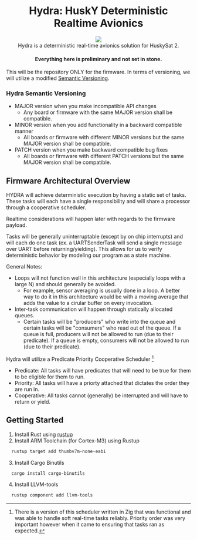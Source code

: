 <div align="center">
  <h1>Hydra: HuskY Deterministic Realtime Avionics</h1>
  
  <!-- Link to Hydra Board -->
  <a href="https://github.com/uwcubesat/hydra-board"><img src="https://img.shields.io/badge/hydra-board-green"></img></a><br>
  Hydra is a deterministic real-time avionics solution for HuskySat 2.

  <h4>Everything here is preliminary and not set in stone.</h4>
</div>

This will be the repository ONLY for the firmware. In terms of versioning, we will utilize a modified [Semantic Versioning](https://semver.org/).

### Hydra Semantic Versioning
  - MAJOR version when you make incompatible API changes
    - Any board or firmware with the same MAJOR version shall be compatible.
  - MINOR version when you add functionality in a backward compatible manner
    - All boards or firmware with different MINOR versions but the same MAJOR version shall be compatible.
  - PATCH version when you make backward compatible bug fixes
    - All boards or firmware with different PATCH versions but the same MAJOR version shall be compatible.


## Firmware Architectural Overview
HYDRA will achieve deterministic execution by having a static set of tasks. These tasks will each have a single responsibility and will share a processor through a cooperative scheduler.

Realtime considerations will happen later with regards to the firmware payload.

Tasks will be generally uninterruptable (except by on chip interrupts) and will each do one task (ex. a UARTSenderTask will send a single message over UART before returning/yielding). This allows for us to verify deterministic behavior by modeling our program as a state machine.

General Notes:
- Loops will not function well in this architecture (especially loops with a large N) and should generally be avoided.
    - For example, sensor averaging is usually done in a loop. A better way to do it in this architecture would be with a moving average that adds the value to a cirular buffer on every invocation.
- Inter-task communication will happen through statically allocated queues.
    - Certain tasks will be "producers" who write into the queue and certain tasks will be "consumers" who read out of the queue. If a queue is full, producers will not be allowed to run (due to their predicate). If a queue is empty, consumers will not be allowed to run (due to their predicate).

Hydra will utilize a Predicate Priority Cooperative Scheduler [^1]
  - Predicate: All tasks will have predicates that will need to be true for them to be eligible for them to run.
  - Priority: All tasks will have a priorty attached that dictates the order they are run in.
  - Cooperative: All tasks cannot (generally) be interrupted and will have to return or yield.

## Getting Started
1. Install Rust using [rustup](https://rustup.rs/)
2. Install ARM Toolchain (for Cortex-M3) using Rustup
```zsh
  rustup target add thumbv7m-none-eabi
```
3. Install Cargo Binutils
```zsh
  cargo install cargo-binutils
```
4. Install LLVM-tools
```zsh
  rustup component add llvm-tools
```

[^1]: There is a version of this scheduler written in Zig that was functional and was able to handle soft real-time tasks reliably. Priority order was very important however when it came to ensuring that tasks ran as expected.
